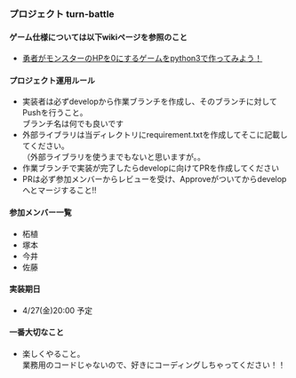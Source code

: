 ### プロジェクト turn-battle

#### ゲーム仕様については以下wikiページを参照のこと
* [勇者がモンスターのHPを0にするゲームをpython3で作ってみよう！](https://github.com/maikotsuge/python-learning/wiki/勇者がモンスターのHPを0にするゲームをpython3で作ってみよう！)

#### プロジェクト運用ルール
* 実装者は必ずdevelopから作業ブランチを作成し、そのブランチに対してPushを行うこと。  
ブランチ名は何でも良いです
* 外部ライブラリは当ディレクトリにrequirement.txtを作成してそこに記載してください。  
（外部ライブラリを使うまでもないと思いますが。。
* 作業ブランチで実装が完了したらdevelopに向けてPRを作成してください
* PRは必ず参加メンバーからレビューを受け、Approveがついてからdevelopへとマージすること!!

#### 参加メンバー一覧
- 柘植
- 塚本
- 今井
- 佐藤

#### 実装期日
- 4/27(金)20:00 予定

#### 一番大切なこと
- 楽しくやること。  
業務用のコードじゃないので、好きにコーディングしちゃってください！！
